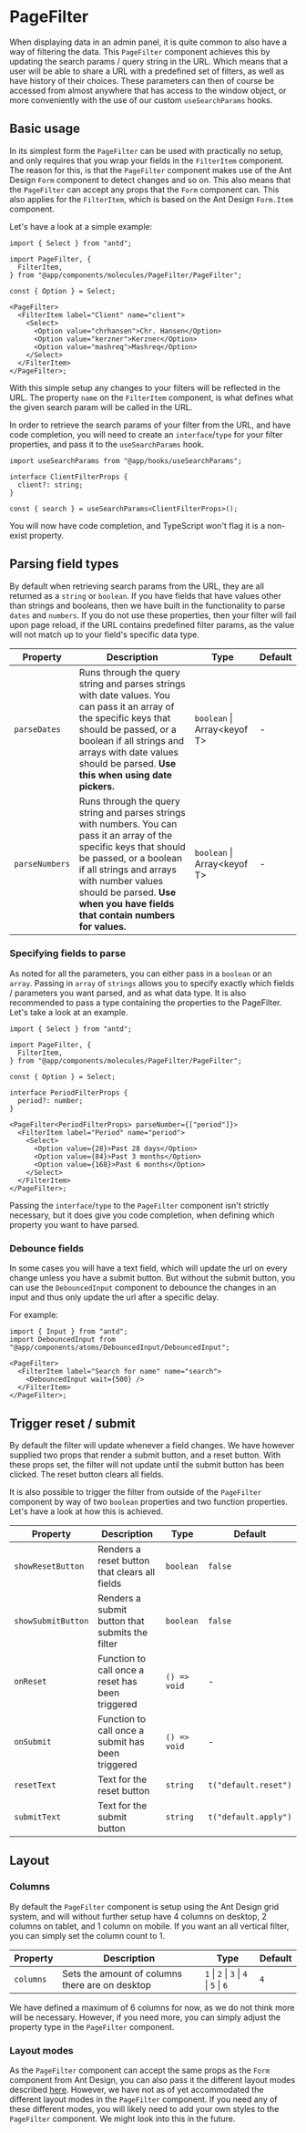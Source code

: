 # PageFilter

When displaying data in an admin panel, it is quite common to also have a way of filtering the data. This `PageFilter` component achieves this by updating the search params / query string in the URL. Which means that a user will be able to share a URL with a predefined set of filters, as well as have history of their choices. These parameters can then of course be accessed from almost anywhere that has access to the window object, or more conveniently with the use of our custom `useSearchParams` hooks.

## Basic usage

In its simplest form the `PageFilter` can be used with practically no setup, and only requires that you wrap your fields in the `FilterItem` component. The reason for this, is that the `PageFilter` component makes use of the Ant Design `Form` component to detect changes and so on. This also means that the `PageFilter` can accept any props that the `Form` component can. This also applies for the `FilterItem`, which is based on the Ant Design `Form.Item` component.

Let's have a look at a simple example:

```tsx
import { Select } from "antd";

import PageFilter, {
  FilterItem,
} from "@app/components/molecules/PageFilter/PageFilter";

const { Option } = Select;

<PageFilter>
  <FilterItem label="Client" name="client">
    <Select>
      <Option value="chrhansen">Chr. Hansen</Option>
      <Option value="kerzner">Kerzner</Option>
      <Option value="mashreq">Mashreq</Option>
    </Select>
  </FilterItem>
</PageFilter>;
```

With this simple setup any changes to your filters will be reflected in the URL. The property `name` on the `FilterItem` component, is what defines what the given search param will be called in the URL.

In order to retrieve the search params of your filter from the URL, and have code completion, you will need to create an `interface`/`type` for your filter properties, and pass it to the `useSearchParams` hook.

```tsx
import useSearchParams from "@app/hooks/useSearchParams";

interface ClientFilterProps {
  client?: string;
}

const { search } = useSearchParams<ClientFilterProps>();
```

You will now have code completion, and TypeScript won't flag it is a non-exist property.

## Parsing field types

By default when retrieving search params from the URL, they are all returned as a `string` or `boolean`. If you have fields that have values other than strings and booleans, then we have built in the functionality to parse `dates` and `numbers`. If you do not use these properties, then your filter will fail upon page reload, if the URL contains predefined filter params, as the value will not match up to your field's specific data type.

| Property       | Description                                                                                                                                                                                                                                                                   | Type                         | Default |
| -------------- | ----------------------------------------------------------------------------------------------------------------------------------------------------------------------------------------------------------------------------------------------------------------------------- | ---------------------------- | ------- |
| `parseDates`   | Runs through the query string and parses strings with date values. You can pass it an array of the specific keys that should be passed, or a boolean if all strings and arrays with date values should be parsed. **Use this when using date pickers.**                       | `boolean` \| Array\<keyof T> | -       |
| `parseNumbers` | Runs through the query string and parses strings with numbers. You can pass it an array of the specific keys that should be passed, or a boolean if all strings and arrays with number values should be parsed. **Use when you have fields that contain numbers for values.** | `boolean` \| Array\<keyof T> | -       |

### Specifying fields to parse

As noted for all the parameters, you can either pass in a `boolean` or an `array`. Passing in `array` of `strings` allows you to specify exactly which fields / parameters you want parsed, and as what data type. It is also recommended to pass a type containing the properties to the PageFilter. Let's take a look at an example.

```tsx
import { Select } from "antd";

import PageFilter, {
  FilterItem,
} from "@app/components/molecules/PageFilter/PageFilter";

const { Option } = Select;

interface PeriodFilterProps {
  period?: number;
}

<PageFilter<PeriodFilterProps> parseNumber={["period"]}>
  <FilterItem label="Period" name="period">
    <Select>
      <Option value={28}>Past 28 days</Option>
      <Option value={84}>Past 3 months</Option>
      <Option value={168}>Past 6 months</Option>
    </Select>
  </FilterItem>
</PageFilter>;
```

Passing the `interface`/`type` to the `PageFilter` component isn't strictly necessary, but it does give you code completion, when defining which property you want to have parsed.

### Debounce fields

In some cases you will have a text field, which will update the url on every change unless you have a submit button. But without the submit button, you can use the `DebouncedInput` component to debounce the changes in an input and thus only update the url after a specific delay.

For example:

```tsx
import { Input } from "antd";
import DebouncedInput from "@app/components/atoms/DebouncedInput/DebouncedInput";

<PageFilter>
  <FilterItem label="Search for name" name="search">
    <DebouncedInput wait={500} />
  </FilterItem>
</PageFilter>;
```

## Trigger reset / submit

By default the filter will update whenever a field changes. We have however supplied two props that render a submit button, and a reset button. With these props set, the filter will not update until the submit button has been clicked. The reset button clears all fields.

It is also possible to trigger the filter from outside of the `PageFilter` component by way of two `boolean` properties and two function properties. Let's have a look at how this is achieved.

| Property           | Description                                       | Type         | Default              |
| ------------------ | ------------------------------------------------- | ------------ | -------------------- |
| `showResetButton`  | Renders a reset button that clears all fields     | `boolean`    | `false`              |
| `showSubmitButton` | Renders a submit button that submits the filter   | `boolean`    | `false`              |
| `onReset`          | Function to call once a reset has been triggered  | `() => void` | -                    |
| `onSubmit`         | Function to call once a submit has been triggered | `() => void` | -                    |
| `resetText`        | Text for the reset button                         | `string`     | `t("default.reset")` |
| `submitText`       | Text for the submit button                        | `string`     | `t("default.apply")` |

## Layout

### Columns

By default the `PageFilter` component is setup using the Ant Design grid system, and will without further setup have 4 columns on desktop, 2 columns on tablet, and 1 column on mobile. If you want an all vertical filter, you can simply set the column count to 1.

| Property  | Description                                     | Type                                   | Default |
| --------- | ----------------------------------------------- | -------------------------------------- | ------- |
| `columns` | Sets the amount of columns there are on desktop | `1` \| `2` \| `3` \| `4` \| `5` \| `6` | `4`     |

We have defined a maximum of 6 columns for now, as we do not think more will be necessary. However, if you need more, you can simply adjust the property type in the `PageFilter` component.

### Layout modes

As the `PageFilter` component can accept the same props as the `Form` component from Ant Design, you can also pass it the different layout modes described [here](https://ant.design/components/form/#components-form-demo-layout). However, we have not as of yet accommodated the different layout modes in the `PageFilter` component. If you need any of these different modes, you will likely need to add your own styles to the `PageFilter` component. We might look into this in the future.

